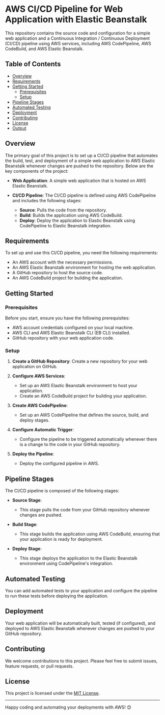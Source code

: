 # AWS CI/CD Pipeline for Web Application with Elastic Beanstalk

This repository contains the source code and configuration for a simple web application and a Continuous Integration / Continuous Deployment (CI/CD) pipeline using AWS services, including AWS CodePipeline, AWS CodeBuild, and AWS Elastic Beanstalk.

## Table of Contents

- [Overview](#overview)
- [Requirements](#requirements)
- [Getting Started](#getting-started)
  - [Prerequisites](#prerequisites)
  - [Setup](#setup)
- [Pipeline Stages](#pipeline-stages)
- [Automated Testing](Testing)
- [Deployment](#deployment)
- [Contributing](#contributing)
- [License](#license)
- [Output](#reference)

## Overview

The primary goal of this project is to set up a CI/CD pipeline that automates the build, test, and deployment of a simple web application to AWS Elastic Beanstalk whenever changes are pushed to the repository. Below are the key components of the project:

- **Web Application**: A simple web application that is hosted on AWS Elastic Beanstalk.

- **CI/CD Pipeline**: The CI/CD pipeline is defined using AWS CodePipeline and includes the following stages:
  - **Source**: Pulls the code from the repository.
  - **Build**: Builds the application using AWS CodeBuild.
  - **Deploy**: Deploy the application to Elastic Beanstalk using CodePipeline to Elastic Beanstalk integration.

## Requirements

To set up and use this CI/CD pipeline, you need the following requirements:

- An AWS account with the necessary permissions.
- An AWS Elastic Beanstalk environment for hosting the web application.
- A GitHub repository to host the source code.
- An AWS CodeBuild project for building the application.

## Getting Started

### Prerequisites

Before you start, ensure you have the following prerequisites:

- AWS account credentials configured on your local machine.
- AWS CLI and AWS Elastic Beanstalk CLI (EB CLI) installed.
- GitHub repository with your web application code.

### Setup

1. **Create a GitHub Repository**: Create a new repository for your web application on GitHub.

2. **Configure AWS Services**:
   - Set up an AWS Elastic Beanstalk environment to host your application.
   - Create an AWS CodeBuild project for building your application.

3. **Create AWS CodePipeline**:
   - Set up an AWS CodePipeline that defines the source, build, and deploy stages.

4. **Configure Automatic Trigger**:
   - Configure the pipeline to be triggered automatically whenever there is a change to the code in your GitHub repository.

5. **Deploy the Pipeline**:
   - Deploy the configured pipeline in AWS.

## Pipeline Stages

The CI/CD pipeline is composed of the following stages:

- **Source Stage**:
  - This stage pulls the code from your GitHub repository whenever changes are pushed.

- **Build Stage**:
  - This stage builds the application using AWS CodeBuild, ensuring that your application is ready for deployment.

- **Deploy Stage**:
  - This stage deploys the application to the Elastic Beanstalk environment using CodePipeline's integration.

## Automated Testing 

You can add automated tests to your application and configure the pipeline to run these tests before deploying the application.

## Deployment

Your web application will be automatically built, tested (if configured), and deployed to AWS Elastic Beanstalk whenever changes are pushed to your GitHub repository.

## Contributing

We welcome contributions to this project. Please feel free to submit issues, feature requests, or pull requests.

## License

This project is licensed under the [MIT License](LICENSE).

---
Happy coding and automating your deployments with AWS! 😊
